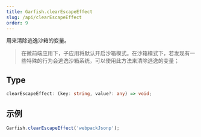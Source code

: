```yaml
---
title: Garfish.clearEscapeEffect
slug: /api/clearEscapeEffect
order: 9
---
```


用来清除逃逸沙箱的变量。

> 在微前端应用下，子应用将默认开启沙箱模式。在沙箱模式下，若发现有一些特殊的行为会逃逸沙箱系统，可以使用此方法来清除逃逸的变量；

## Type
```ts
clearEscapeEffect: (key: string, value?: any) => void;
```

## 示例

```js
Garfish.clearEscapeEffect('webpackJsonp');
```
